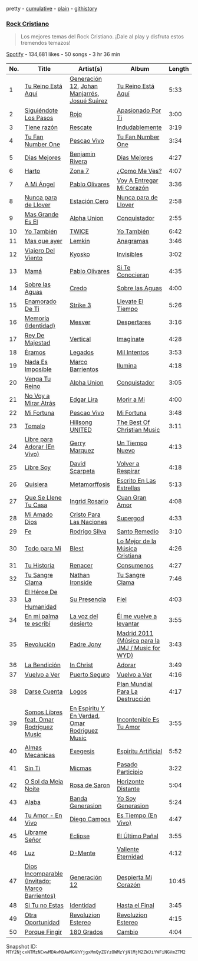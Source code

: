 pretty - [cumulative](/playlists/cumulative/37i9dQZF1DX16xyFvvdaW6.md) - [plain](/playlists/plain/37i9dQZF1DX16xyFvvdaW6) - [githistory](https://github.githistory.xyz/mackorone/spotify-playlist-archive/blob/main/playlists/plain/37i9dQZF1DX16xyFvvdaW6)

### [Rock Cristiano](https://open.spotify.com/playlist/37i9dQZF1DX16xyFvvdaW6)

> Los mejores temas del Rock Cristiano\. ¡Dale al play y disfruta estos tremendos temazos!

[Spotify](https://open.spotify.com/user/spotify) - 134,681 likes - 50 songs - 3 hr 36 min

| No. | Title | Artist(s) | Album | Length |
|---|---|---|---|---|
| 1 | [Tu Reino Está Aquí](https://open.spotify.com/track/0GcjwLuOdrvhJOuyHu2WB1) | [Generación 12](https://open.spotify.com/artist/1w76rpst0I6hGUgCR2B33C), [Johan Manjarrés](https://open.spotify.com/artist/1jsU0SifGEeNfwJyIS4qc7), [Josué Suárez](https://open.spotify.com/artist/6Y8o0ezdvlydLWkm8pknxL) | [Tu Reino Está Aquí](https://open.spotify.com/album/23WpengG8gPWQSRXQG5aoO) | 5:33 |
| 2 | [Siguiéndote Los Pasos](https://open.spotify.com/track/7oKiPeuyHCuAeV8Idsep1T) | [Rojo](https://open.spotify.com/artist/5NvKO965JkIJanRuKQPVN6) | [Apasionado Por Ti](https://open.spotify.com/album/17sFSyV70emgk2ES8zWdzd) | 3:00 |
| 3 | [Tiene razón](https://open.spotify.com/track/0YVkK3eoqA9rmpqyMObT4h) | [Rescate](https://open.spotify.com/artist/1yIESehTCkR9hPmGFKxuV5) | [Indudablemente](https://open.spotify.com/album/59P6zsVljf0Gs8h4F8iWw4) | 3:19 |
| 4 | [Tu Fan Number One](https://open.spotify.com/track/5lAtZmes9ELeVyEn1X0oqA) | [Pescao Vivo](https://open.spotify.com/artist/5GlkVOsZJwtYsvY55B8ExI) | [Tu Fan Number One](https://open.spotify.com/album/4O5VnMxSs4kY3uqzBZZykI) | 3:34 |
| 5 | [Dias Mejores](https://open.spotify.com/track/6vtFTFXUa8dDV2DXnXAzhq) | [Benjamin Rivera](https://open.spotify.com/artist/5k6kUa8aPcXy9TTmOAXX06) | [Dias Mejores](https://open.spotify.com/album/1OkifSNfJnObBOcbJ2lpPW) | 4:27 |
| 6 | [Harto](https://open.spotify.com/track/5U0V9jjQie6QhNU3khHBhi) | [Zona 7](https://open.spotify.com/artist/00NjBHJBqHJXIiKr9OLAhI) | [¿Como Me Ves?](https://open.spotify.com/album/6P0VO2HC3OV54KfupPb2Vk) | 4:07 |
| 7 | [A Mi Ángel](https://open.spotify.com/track/471CAxyTTVZDK8g4MUXfnq) | [Pablo Olivares](https://open.spotify.com/artist/7mmxMWGzWcNDViLomPRrWu) | [Voy A Entregar Mi Corazón](https://open.spotify.com/album/5WgMBg0KfWb1drMLy4uOw2) | 3:36 |
| 8 | [Nunca para de Llover](https://open.spotify.com/track/2cI14t5e2KYKG4i39hdvXJ) | [Estación Cero](https://open.spotify.com/artist/0ICDrTxXsdPG2nopFWSRyI) | [Nunca para de Llover](https://open.spotify.com/album/6lkqhYy0U9U53vpPhjvpKk) | 2:58 |
| 9 | [Mas Grande Es El](https://open.spotify.com/track/69OUxNWpLdN8fB7y7gfmGP) | [Alpha Union](https://open.spotify.com/artist/7r3OVrzP7rwFr0q1C4IQ5n) | [Conquistador](https://open.spotify.com/album/6ByW3JlKlwzAnHgMRWkYuz) | 2:55 |
| 10 | [Yo También](https://open.spotify.com/track/1BiTNGWo3a37MSqMqBYMGK) | [TWICE](https://open.spotify.com/artist/2yp6zqk49KOKKrOSSsUb75) | [Yo También](https://open.spotify.com/album/3oQwqSwoyoIr4skxLacTIt) | 6:42 |
| 11 | [Mas que ayer](https://open.spotify.com/track/3h2K5oUOeNYfSxd1Rpjcxe) | [Lemkin](https://open.spotify.com/artist/0ircK5GeJyk319kKagj0rN) | [Anagramas](https://open.spotify.com/album/6V78TAY4elDJP2sHFbem85) | 3:46 |
| 12 | [Viajero Del Viento](https://open.spotify.com/track/7CkhEdcBHCDUCICCSbfTBZ) | [Kyosko](https://open.spotify.com/artist/3SJVLk4Qc9qJ5Mk5dCQrOB) | [Invisibles](https://open.spotify.com/album/2CY6A8UkkptIxckUyBll8j) | 3:02 |
| 13 | [Mamá](https://open.spotify.com/track/0FmzOJb6VGMGkqfsvdeiGk) | [Pablo Olivares](https://open.spotify.com/artist/7mmxMWGzWcNDViLomPRrWu) | [Si Te Conocieran](https://open.spotify.com/album/0w4qd8rTAVlvYZlyKbWaF4) | 4:35 |
| 14 | [Sobre las Aguas](https://open.spotify.com/track/0160nXrwsZGabn2MS3eZBt) | [Credo](https://open.spotify.com/artist/6RjjLhiDH0icVk8Et5Unsl) | [Sobre las Aguas](https://open.spotify.com/album/0NTxzUKkcuioP465pmYzUF) | 4:00 |
| 15 | [Enamorado De Ti](https://open.spotify.com/track/6QQaNfFVNVBzCMCHfTcNln) | [Strike 3](https://open.spotify.com/artist/3hNpQuSjrFXElHOEzmwQ2l) | [Llevate El Tiempo](https://open.spotify.com/album/65tShWSVCNe5Fgj5ogLDBl) | 5:26 |
| 16 | [Memoria \(Identidad\)](https://open.spotify.com/track/5GMBmIpJdpt3RqbuVxxePR) | [Mesver](https://open.spotify.com/artist/7dbLyuLmmTrijbn5TJSuMH) | [Despertares](https://open.spotify.com/album/2gomThBXGueNJ82vMAjBAt) | 3:16 |
| 17 | [Rey De Majestad](https://open.spotify.com/track/1YBT09TyZHe9y2EmB3Q1Vg) | [Vertical](https://open.spotify.com/artist/7c0cfSQ3Oq5EEZXfdh8WLt) | [Imagínate](https://open.spotify.com/album/3EAMMcIMWeDZ7evJ4Tjvu9) | 4:28 |
| 18 | [Éramos](https://open.spotify.com/track/6fVL8BrM91tDH7O2mdJfs0) | [Legados](https://open.spotify.com/artist/7wxcfZAF0aqflLMFbsPZp2) | [Mil Intentos](https://open.spotify.com/album/2os50fltRWshJNluelHYmD) | 3:53 |
| 19 | [Nada Es Imposible](https://open.spotify.com/track/6OjwMUQIffS74Z2qIsWmVO) | [Marco Barrientos](https://open.spotify.com/artist/4VYSLPSI9yb8qkUpKyVQSJ) | [Ilumina](https://open.spotify.com/album/2NPZuJOrcVRr1r91pmKciq) | 4:18 |
| 20 | [Venga Tu Reino](https://open.spotify.com/track/7lVFBPhA4TBiAHmaKZjsyV) | [Alpha Union](https://open.spotify.com/artist/7r3OVrzP7rwFr0q1C4IQ5n) | [Conquistador](https://open.spotify.com/album/6ByW3JlKlwzAnHgMRWkYuz) | 3:05 |
| 21 | [No Voy a Mirar Atrás](https://open.spotify.com/track/4qIWvUHQAbsXPZxhEaviJw) | [Edgar Lira](https://open.spotify.com/artist/16rV2Pqq0YkrTFTPT1T4pq) | [Morir a Mi](https://open.spotify.com/album/6DBJ08j5wc77c0f4yzhPHj) | 4:00 |
| 22 | [Mi Fortuna](https://open.spotify.com/track/39JsvoZcpWvQHYlh12rn6l) | [Pescao Vivo](https://open.spotify.com/artist/5GlkVOsZJwtYsvY55B8ExI) | [Mi Fortuna](https://open.spotify.com/album/3SPxbOvXqjTI15sKBpvFAo) | 3:48 |
| 23 | [Tomalo](https://open.spotify.com/track/7GP2GccgQxRrj8pVSrCZ4D) | [Hillsong UNITED](https://open.spotify.com/artist/74cb3MG0x0BOnYNW1uXYnM) | [The Best Of Christian Music](https://open.spotify.com/album/5xeOaJzmbrsHhot4GJ85M9) | 3:11 |
| 24 | [Libre para Adorar \(En Vivo\)](https://open.spotify.com/track/0pKfAdb93p1moBIeNpdT7C) | [Gerry Marquez](https://open.spotify.com/artist/5Duuy8GUonNkuVCTZnz5ds) | [Un Tiempo Nuevo](https://open.spotify.com/album/2r5OHljOkWZ6qGnJAE3qyr) | 4:13 |
| 25 | [Libre Soy](https://open.spotify.com/track/4yblg7xlfOCz6OhHkx9P1L) | [David Scarpeta](https://open.spotify.com/artist/72eEtA2xeitbF17cpqGwqd) | [Volver a Respirar](https://open.spotify.com/album/2F4N4AFpV85vooRD19ZInX) | 4:18 |
| 26 | [Quisiera](https://open.spotify.com/track/4x6vIZfQBuYnVw8zjZEZ72) | [Metamorffosis](https://open.spotify.com/artist/7616QQ7F8yuDKMztFdAe35) | [Escrito En Las Estrellas](https://open.spotify.com/album/4VnK8zGduksGF2LDyDnYRT) | 5:13 |
| 27 | [Que Se Llene Tu Casa](https://open.spotify.com/track/3fJc3GDymadn48CQjhIrxF) | [Ingrid Rosario](https://open.spotify.com/artist/39PYJNgoQuBHjE6LEn3ZdE) | [Cuan Gran Amor](https://open.spotify.com/album/1lhXRDxeKylK9Ljidc9dCN) | 4:08 |
| 28 | [Mi Amado Dios](https://open.spotify.com/track/10W7Axif6t46vv0n6xaS17) | [Cristo Para Las Naciones](https://open.spotify.com/artist/1CWzeOhNAKqu5f4ZacmifA) | [Supergod](https://open.spotify.com/album/045iUbZvHZXX462mpo10H1) | 4:33 |
| 29 | [Fe](https://open.spotify.com/track/2HlSpAMXFABYqYTOdT7C8m) | [Rodrigo Silva](https://open.spotify.com/artist/0zDP7EE0W95SuqpK4AQGfN) | [Santo Remedio](https://open.spotify.com/album/1gtCpknow1BRL3VG4bVaIB) | 3:10 |
| 30 | [Todo para Mi](https://open.spotify.com/track/3x3ajfjfMqRVcht85ZG89W) | [Blest](https://open.spotify.com/artist/21EeuGgcwNjoqWpPX7AsAw) | [Lo Mejor de la Música Cristiana](https://open.spotify.com/album/739VThS5Uq7FlQTCe9IAhN) | 4:26 |
| 31 | [Tu Historia](https://open.spotify.com/track/2Edzf0McD1MOWTwI5GbF1b) | [Renacer](https://open.spotify.com/artist/23Yee5PRZs6MB8tR3Jynxe) | [Consumenos](https://open.spotify.com/album/1bIA3sfkrfFkHAU0KJFj9x) | 4:27 |
| 32 | [Tu Sangre Clama](https://open.spotify.com/track/3lUGO4PQnRj3KICj44DfZT) | [Nathan Ironside](https://open.spotify.com/artist/61tv5wBp8BSzZ1S6mNqvJ8) | [Tu Sangre Clama](https://open.spotify.com/album/6z3NBhEg5SwukG5PUDkPPL) | 7:46 |
| 33 | [El Héroe De La Humanidad](https://open.spotify.com/track/61ZdhQyMoPmftovugJ7uk2) | [Su Presencia](https://open.spotify.com/artist/2gaFnEQydJdWNkT17NLZm3) | [Fiel](https://open.spotify.com/album/0jPkJNUVPwugoSZWs63orG) | 4:03 |
| 34 | [En mi palma te escribí](https://open.spotify.com/track/4kkLruWcwJ6B2qSGl58zkf) | [La voz del desierto](https://open.spotify.com/artist/3o3NVYDVBPfg4tWKe6hKuC) | [Él me vuelve a levantar](https://open.spotify.com/album/6mTchxlwaF1UCRmGlof1uB) | 3:55 |
| 35 | [Revolución](https://open.spotify.com/track/3On8E0EIn0lFMc2Jbc9k0v) | [Padre Jony](https://open.spotify.com/artist/42HGVpAbSf1xevhPB2gero) | [Madrid 2011 \(Música para la JMJ / Music for WYD\)](https://open.spotify.com/album/3UbwDXMWN6ewsV7V9SfKQd) | 3:43 |
| 36 | [La Bendición](https://open.spotify.com/track/3xATGvvRb6L3pN6VQJN3o9) | [In Christ](https://open.spotify.com/artist/4Az4DwZLXVPAJS9ABa83b7) | [Adorar](https://open.spotify.com/album/1ftyzyvz2FGRLq6p4Lx8P0) | 3:49 |
| 37 | [Vuelvo a Ver](https://open.spotify.com/track/3hJYBaL0k7Y7UHmzHrOeGh) | [Puerto Seguro](https://open.spotify.com/artist/0NYMMK9shZvGfTbaeE75xd) | [Vuelvo a Ver](https://open.spotify.com/album/0HyL4cWJurDVxObSN7kQhO) | 4:16 |
| 38 | [Darse Cuenta](https://open.spotify.com/track/41ijCwVP2PQmGCRxwhKbkH) | [Logos](https://open.spotify.com/artist/4aCWTRWrh5lyIaZTVCP6ja) | [Plan Mundial Para La Destrucción](https://open.spotify.com/album/7fBKqH6kZsrgY2RJWkaiC5) | 4:17 |
| 39 | [Somos Libres feat\. Omar Rodríguez Music](https://open.spotify.com/track/2C5f7uN6SEhhZuEBiVednO) | [En Espíritu Y En Verdad](https://open.spotify.com/artist/39m45GawtjXnazyVoEGkfb), [Omar Rodriguez Music](https://open.spotify.com/artist/60qPt9fHjiHFrA0fgpPwac) | [Incontenible Es Tu Amor](https://open.spotify.com/album/3US7xplIUPp647q67nCMS0) | 3:55 |
| 40 | [Almas Mecanicas](https://open.spotify.com/track/4t15P4sjW4v7OsaxvmD42k) | [Exegesis](https://open.spotify.com/artist/2cDnMEA4b2Q0ecuNHhagT6) | [Espiritu Artificial](https://open.spotify.com/album/3GkSk8MzVJjxBKSgCh4mfx) | 5:52 |
| 41 | [Sin Ti](https://open.spotify.com/track/24OFC5OpzofkePp1WjcczE) | [Micmas](https://open.spotify.com/artist/1NUs0BBtwTVx6Wbx1fsGr0) | [Pasado Participio](https://open.spotify.com/album/6OGhT2jnGfKf5ys6RmqA4Z) | 3:22 |
| 42 | [O Sol da Meia Noite](https://open.spotify.com/track/0qwuTlkiuu4atMgW94h1BT) | [Rosa de Saron](https://open.spotify.com/artist/7EBn9lIBKysikqbU2XDnoX) | [Horizonte Distante](https://open.spotify.com/album/62Kg2FM5JXWBzLIqfilzjJ) | 5:04 |
| 43 | [Alaba](https://open.spotify.com/track/3gtKnR2a9bQMIB4OnSZ1JX) | [Banda Generasion](https://open.spotify.com/artist/6W6JOZ91tOgrLB4bdcGs3r) | [Yo Soy Generasion](https://open.spotify.com/album/0Q9uXsdYktit3JOb3LRsaV) | 5:24 |
| 44 | [Tu Amor \- En Vivo](https://open.spotify.com/track/5yOHIWG6xw63hObPaUsVd5) | [Diego Campos](https://open.spotify.com/artist/0cvBXvjdFZSN9RfAOk0wTC) | [Es Tiempo \(En Vivo\)](https://open.spotify.com/album/6q3LLDP1TZ8zXTPfZoAqNs) | 4:47 |
| 45 | [Líbrame Señor](https://open.spotify.com/track/0MNRAcp3h2fkrQXLBE92uD) | [Eclipse](https://open.spotify.com/artist/3WNSA7ktGTCinFy1GAw1GW) | [El Último Pañal](https://open.spotify.com/album/2GkjZOMwwDqjghh1tf0Aap) | 3:55 |
| 46 | [Luz](https://open.spotify.com/track/4xs3I7WgyCmOxohBVmurYX) | [D\-Mente](https://open.spotify.com/artist/5FhptIji4QaSFq9NupXBv7) | [Valiente Eternidad](https://open.spotify.com/album/7f24LwX5bQTDVjBkOQh2oy) | 4:12 |
| 47 | [Dios Incomparable \(Invitado: Marco Barrientos\)](https://open.spotify.com/track/4Tl5LPLA3afirBFPu5HksX) | [Generación 12](https://open.spotify.com/artist/1w76rpst0I6hGUgCR2B33C) | [Despierta Mi Corazón](https://open.spotify.com/album/1wMM1rm4hFDy7LopjY4610) | 10:45 |
| 48 | [Si Tu no Estas](https://open.spotify.com/track/12FBWgG7WfZheAus3HohQL) | [Identidad](https://open.spotify.com/artist/7uqKGeApPXSpc4R4dAGh4C) | [Hasta el Final](https://open.spotify.com/album/2sKo6BPzhEsThNh37GcAEd) | 3:45 |
| 49 | [Otra Oportunidad](https://open.spotify.com/track/0g1dQ5Wafzv5umVhjNcEle) | [Revoluzion Estereo](https://open.spotify.com/artist/07y7DBTR7GwPS7sapmxrtG) | [Revoluzion Estereo](https://open.spotify.com/album/6LpcHauCrtKT0UJuXG8YI8) | 4:15 |
| 50 | [Porque Fingir](https://open.spotify.com/track/7v13JBeYnHzgB4enyvcOcP) | [180 Grados](https://open.spotify.com/artist/5EFB2QpDOSYieHayE27uZ8) | [Cambio](https://open.spotify.com/album/59V6jFpLnTeVajCNjVKlyM) | 4:04 |

Snapshot ID: `MTY2NjcxNTMzNCwwMDAwMDAwMGVhYjgxMmQyZGYzOWMzYjNlMjM2ZWJiYWFiNGVmZTM2`
